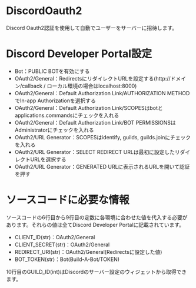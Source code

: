 # DiscordOauth2

Discord Oauth2認証を使用して自動でユーザーをサーバーに招待します。

# Discord Developer Portal設定

- Bot：PUBLIC BOTを有効にする
- OAuth2/General：RedirectsにリダイレクトURLを設定する(http://ドメイン/callback / ローカル環境の場合はlocalhost:8000)
- OAuth2/General：Default Authorization Link/AUTHORIZATION METHODでIn-app Authorizationを選択する
- OAuth2/General：Default Authorization Link/SCOPESはbotとapplications.commandsにチェックを入れる
- OAuth2/General：Default Authorization Link/BOT PERMISSIONSはAdministratorにチェックを入れる
- OAuth2/URL Generator：SCOPESはidentify, guilds, guilds.joinにチェックを入れる
- OAuth2/URL Generator：SELECT REDIRECT URLは最初に設定したリダイレクトURLを選択する
- OAuth2/URL Generator：GENERATED URLに表示されるURLを開いて認証を押す

# ソースコードに必要な情報

ソースコードの6行目から9行目の定数に各環境に合わせた値を代入する必要があります。それらの値は全てDiscord Developer Portalに記載されています。

- CLIENT_ID(str)：OAuth2/General
- CLIENT_SECRET(str)：OAuth2/General
- REDIRECT_URI(str)：OAuth2/General(Redirectsに設定した値)
- BOT_TOKEN(str)：Bot(Build-A-Bot/TOKEN)

10行目のGUILD_ID(int)はDiscordのサーバー設定のウィジェットから取得できます。
